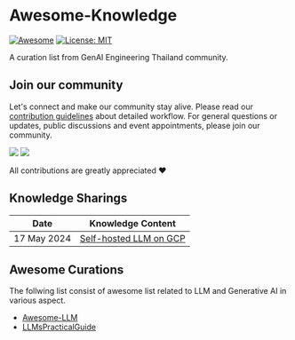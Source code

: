 # Awesome-Knowledge

[![Awesome](https://awesome.re/badge.svg)](https://awesome.re)
[![License: MIT](https://img.shields.io/badge/License-MIT-blue.svg)](https://opensource.org/licenses/MIT)

A curation list from GenAI Engineering Thailand community.

## Join our community
Let's connect and make our community stay alive. Please read our [contribution guidelines](CONTRIBUTE.md) about detailed workflow. For general questions or updates, public discussions and event appointments, please join our community.

[![](https://img.shields.io/badge/Facebook-1877F2?style=for-the-badge&logo=facebook&logoColor=white)](404)  [![](https://img.shields.io/badge/Discord-7289DA?style=for-the-badge&logo=discord&logoColor=white)](404) 

All contributions are greatly appreciated :heart:

## Knowledge Sharings
| Date      | Knowledge Content |
| ----------- | ----------- |
| 17 May 2024 | [Self-hosted LLM on GCP](/docs/knowledge-sharing/0%20-%20Self-hosted%20LLM%20on%20GCP/README.md)  |


## Awesome Curations
The follwing list consist of awesome list related to LLM and Generative AI in various aspect.
- [Awesome-LLM](https://github.com/Hannibal046/Awesome-LLM/tree/main)
- [LLMsPracticalGuide](https://github.com/Mooler0410/LLMsPracticalGuide)

